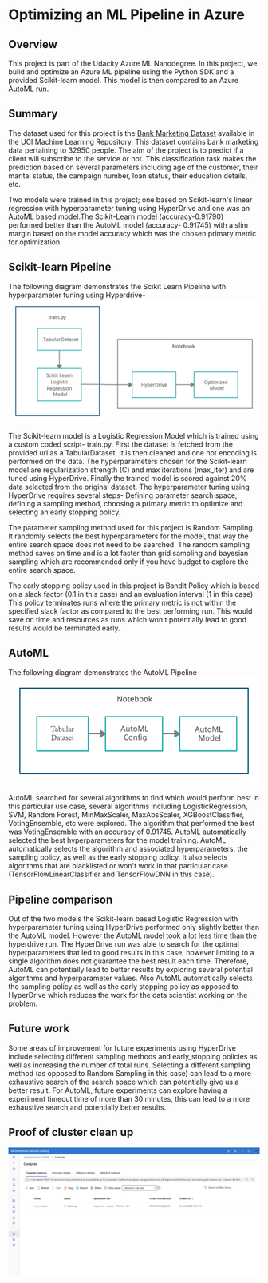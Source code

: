 # Optimizing an ML Pipeline in Azure

## Overview
This project is part of the Udacity Azure ML Nanodegree.
In this project, we build and optimize an Azure ML pipeline using the Python SDK and a provided Scikit-learn model.
This model is then compared to an Azure AutoML run.

## Summary
The dataset used for this project is the [Bank Marketing Dataset](https://archive.ics.uci.edu/ml/datasets/Bank+Marketing) available in the UCI Machine Learning Repository. This dataset contains bank marketing data pertaining to 32950 people. The aim of the project is to predict if a client will subscribe to the service or not. This classification task makes the prediction based on several parameters including age of the customer, their marital status, the campaign number, loan status, their education details, etc. 

Two models were trained in this project; one based on Scikit-learn's linear regression with hyperparameter tuning using HyperDrive and one was an AutoML based model.The Scikit-Learn model (accuracy-0.91790) performed better than the AutoML model (accuracy- 0.91745) with a slim margin based on the model accuracy which was the chosen primary metric for optimization.

## Scikit-learn Pipeline

The following diagram demonstrates the Scikit Learn Pipeline with hyperparameter tuning using Hyperdrive- 
![Scikit_learn_pipeline](Images/HyperDrive_Pipeline.png)

The Scikit-learn model is a Logistic Regression Model which is trained using a custom coded script- train.py. First the dataset is fetched from the provided url as a TabularDataset. It is then cleaned and one hot encoding is performed on the data. The hyperparameters chosen for the Scikit-learn model are regularization strength (C) and max iterations (max_iter) and are tuned using HyperDrive. Finally the trained model is scored against 20% data selected from the original dataset. The hyperparameter tuning using HyperDrive requires several steps- Defining parameter search space, defining a sampling method, choosing a primary metric to optimize and selecting an early stopping policy. 

The parameter sampling method used for this project is Random Sampling. It randomly selects the best hyperparameters for the model, that way the entire search space does not need to be searched. The random sampling method saves on time and is a lot faster than grid sampling and bayesian sampling which are recommended only if you have budget to explore the entire search space.

The early stopping policy used in this project is Bandit Policy which is based on a slack factor (0.1 in this case) and an evaluation interval (1 in this case). This policy terminates runs where the primary metric is not within the specified slack factor as compared to the best performing run. This would save on time and resources as runs which won't potentially lead to good results would be terminated early.

## AutoML

The following diagram demonstrates the AutoML Pipeline- 
![AutoML_Pipeline](Images/AutomatedML_Pipeline.png)

AutoML searched for several algorithms to find which would perform best in this particular use case, several algorithms including LogisticRegression, SVM, Random Forest, MinMaxScaler, MaxAbsScaler, XGBoostClassifier, VotingEnsemble, etc were explored. The algorithm that performed the best was VotingEnsemble with an accuracy of 0.91745. AutoML automatically selected the best hyperparameters for the model training. AutoML automatically selects the algorithm and associated hyperparameters, the sampling policy, as well as the early stopping policy. It also selects algorithms that are blacklisted or won't work in that particular case (TensorFlowLinearClassifier and TensorFlowDNN in this case).

## Pipeline comparison
Out of the two models the Scikit-learn based Logistic Regression with hyperparameter tuning using HyperDrive performed only slightly better than the AutoML model. However the AutoML model took a lot less time than the hyperdrive run. The HyperDrive run was able to search for the optimal hyperparameters that led to good results in this case, however limiting to a single algorithm does not guarantee the best result each time. Therefore, AutoML can potentially lead to better results by exploring several potential algorithms and hyperparameter values. Also AutoML automatically selects the sampling policy as well as the early stopping policy as opposed to HyperDrive which reduces the work for the data scientist working on the problem.

## Future work
Some areas of improvement for future experiments using HyperDrive include selecting different sampling methods and early_stopping policies as well as increasing the number of total runs. Selecting a different sampling method (as opposed to Random Sampling in this case) can lead to a more exhaustive search of the search space which can potentially give us a better result. For AutoML, future experiments can explore having a experiment timeout time of more than 30 minutes, this can lead to a more exhaustive search and potentially better results. 

## Proof of cluster clean up
![Proof of Cluster Cleanup](Images/Proof%20of%20cluster%20cleanup.png)
